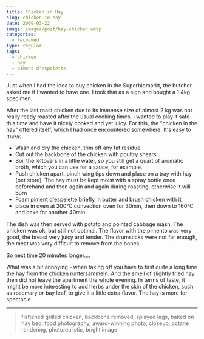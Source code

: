 ```yaml
---
title: Chicken in Hay
slug: chicken-in-hay
date: 2009-03-22
image: images/post/hay-chicken.webp
categories: 
  - recooked
type: regular
tags: 
  - chicken
  - hay
  - piment d'espelette
---
```


Just when I had the idea to buy chicken in the Superbiomarkt, the butcher asked me if I wanted to have one. I took that as a sign and bought a 1.4kg specimen.

After the last roast chicken due to its immense size of almost 2 kg was not really ready roasted after the usual cooking times, I wanted to play it safe this time and have it nicely cooked and yet juicy. For this, the "chicken in the hay" offered itself, which I had once encountered somewhere. It's easy to make:

- Wash and dry the chicken, trim off any fat residue.
- Cut out the backbone of the chicken with poultry shears .
- Boil the leftovers in a little water, so you still get a quart of aromatic broth, which you can use for a sauce, for example.
- Push chicken apart, pinch wing tips down and place on a tray with hay (pet store). The hay must be kept moist with a spray bottle once beforehand and then again and again during roasting, otherwise it will burn
- Foam piment d'espelette briefly in butter and brush chicken with it
- place in oven at 200°C convection oven for 30min, then down to 160°C and bake for another 40min

The dish was then served with potato and pointed cabbage mash. The chicken was ok, but still not optimal. The flavor with the pimento was very good, the breast very juicy and tender. The drumsticks were not far enough, the meat was very difficult to remove from the bones.

So next time 20 minutes longer....

What was a bit annoying - when taking off you have to first quite a long time the hay from the chicken runtersammeln. And the smell of slightly fried hay then did not leave the apartment the whole evening. In terms of taste, it might be more interesting to add herbs under the skin of the chicken, such as rosemary or bay leaf, to give it a little extra flavor. The hay is more for spectacle.

----

> flattened grilled chicken, backbone removed, splayed legs, baked on hay bed, food photography, award-winning photo, closeup, octane rendering, photorealistic, bright image

